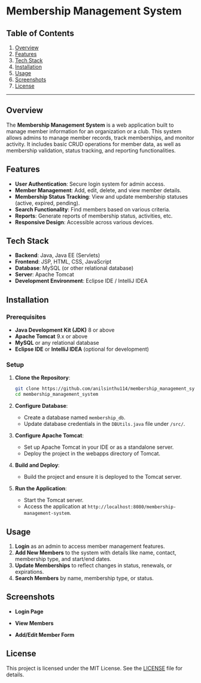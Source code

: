 # Membership Management System

## Table of Contents
1. [Overview](#overview)
2. [Features](#features)
3. [Tech Stack](#tech-stack)
4. [Installation](#installation)
5. [Usage](#usage)
6. [Screenshots](#screenshots)
7. [License](#license)

---

## Overview

The **Membership Management System** is a web application built to manage member information for an organization or a club. This system allows admins to manage member records, track memberships, and monitor activity. It includes basic CRUD operations for member data, as well as membership validation, status tracking, and reporting functionalities.

## Features

- **User Authentication**: Secure login system for admin access.
- **Member Management**: Add, edit, delete, and view member details.
- **Membership Status Tracking**: View and update membership statuses (active, expired, pending).
- **Search Functionality**: Find members based on various criteria.
- **Reports**: Generate reports of membership status, activities, etc.
- **Responsive Design**: Accessible across various devices.

## Tech Stack

- **Backend**: Java, Java EE (Servlets)
- **Frontend**: JSP, HTML, CSS, JavaScript
- **Database**: MySQL (or other relational database)
- **Server**: Apache Tomcat
- **Development Environment**: Eclipse IDE / IntelliJ IDEA

## Installation

### Prerequisites

- **Java Development Kit (JDK)** 8 or above
- **Apache Tomcat** 9.x or above
- **MySQL** or any relational database
- **Eclipse IDE** or **IntelliJ IDEA** (optional for development)

### Setup

1. **Clone the Repository**:
   ```bash
   git clone https://github.com/anilsinthu114/membership_management_system.git
   cd membership_management_system
   ```

2. **Configure Database**:
   - Create a database named `membership_db`.
   - Update database credentials in the `DBUtils.java` file under `/src/`.

3. **Configure Apache Tomcat**:
   - Set up Apache Tomcat in your IDE or as a standalone server.
   - Deploy the project in the webapps directory of Tomcat.

4. **Build and Deploy**:
   - Build the project and ensure it is deployed to the Tomcat server.

5. **Run the Application**:
   - Start the Tomcat server.
   - Access the application at `http://localhost:8080/membership-management-system`.

## Usage

1. **Login** as an admin to access member management features.
2. **Add New Members** to the system with details like name, contact, membership type, and start/end dates.
3. **Update Memberships** to reflect changes in status, renewals, or expirations.
4. **Search Members** by name, membership type, or status.

## Screenshots

- **Login Page**
  
- **View Members**
- **Add/Edit Member Form**

## License

This project is licensed under the MIT License. See the [LICENSE](LICENSE) file for details.
